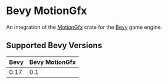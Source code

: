 # Bevy MotionGfx

An integration of the
[MotionGfx](https://github.com/voxell-tech/motiongfx) crate for the
[Bevy](https://bevyengine.org) game engine.

## Supported Bevy Versions

| Bevy    | Bevy MotionGfx  |
| ------- | --------------- |
| 0.17    | 0.1             |
